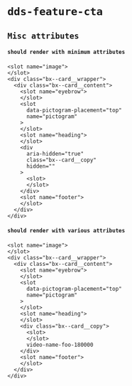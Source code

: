 # `dds-feature-cta`

## `Misc attributes`

####   `should render with minimum attributes`

```
<slot name="image">
</slot>
<div class="bx--card__wrapper">
  <div class="bx--card__content">
    <slot name="eyebrow">
    </slot>
    <slot
      data-pictogram-placement="top"
      name="pictogram"
    >
    </slot>
    <slot name="heading">
    </slot>
    <div
      aria-hidden="true"
      class="bx--card__copy"
      hidden=""
    >
      <slot>
      </slot>
    </div>
    <slot name="footer">
    </slot>
  </div>
</div>

```

####   `should render with various attributes`

```
<slot name="image">
</slot>
<div class="bx--card__wrapper">
  <div class="bx--card__content">
    <slot name="eyebrow">
    </slot>
    <slot
      data-pictogram-placement="top"
      name="pictogram"
    >
    </slot>
    <slot name="heading">
    </slot>
    <div class="bx--card__copy">
      <slot>
      </slot>
      video-name-foo-180000
    </div>
    <slot name="footer">
    </slot>
  </div>
</div>

```

